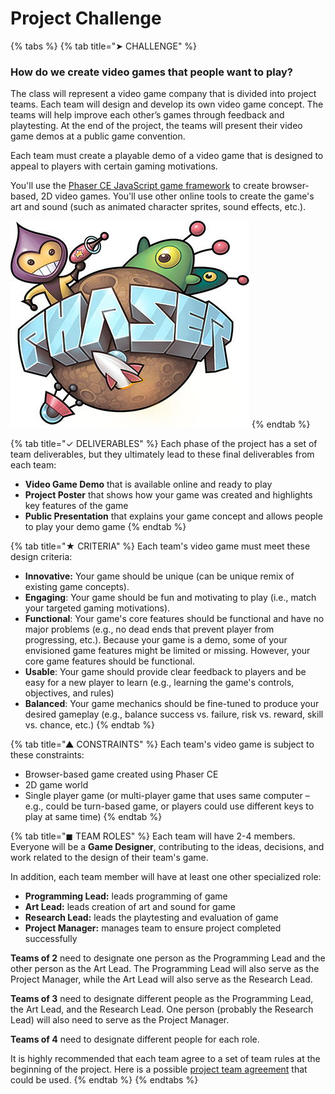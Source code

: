# Project Challenge

{% tabs %}
{% tab title="➤ CHALLENGE" %}
### How do we create video games that people want to play?

The class will represent a video game company that is divided into project teams. Each team will design and develop its own video game concept. The teams will help improve each other’s games through feedback and playtesting. At the end of the project, the teams will present their video game demos at a public game convention.

Each team must create a playable demo of a video game that is designed to appeal to players with certain gaming motivations.

You'll use the [Phaser CE JavaScript game framework](https://photonstorm.github.io/phaser-ce/) to create browser-based, 2D video games. You'll use other online tools to create the game's art and sound \(such as animated character sprites, sound effects, etc.\).

![](../.gitbook/assets/phaser.jpg)
{% endtab %}

{% tab title="✓ DELIVERABLES" %}
Each phase of the project has a set of team deliverables, but they ultimately lead to these final deliverables from each team:

* **Video Game Demo** that is available online and ready to play
* **Project Poster** that shows how your game was created and highlights key features of the game
* **Public Presentation** that explains your game concept and allows people to play your demo game
{% endtab %}

{% tab title="★ CRITERIA" %}
Each team's video game must meet these design criteria:

* **Innovative:**  Your game should be unique \(can be unique remix of existing game concepts\).
* **Engaging**:  Your game should be fun and motivating to play \(i.e., match your targeted gaming motivations\).
* **Functional**:  Your game's core features should be functional and have no major problems \(e.g., no dead ends that prevent player from progressing, etc.\). Because your game is a demo, some of your envisioned game features might be limited or missing. However, your core game features should be functional.
* **Usable**:  Your game should provide clear feedback to players and be easy for a new player to learn \(e.g., learning the game's controls, objectives, and rules\)
* **Balanced**:  Your game mechanics should be fine-tuned to produce your desired gameplay \(e.g., balance success vs. failure, risk vs. reward, skill vs. chance, etc.\)
{% endtab %}

{% tab title="▲ CONSTRAINTS" %}
Each team's video game is subject to these constraints:

* Browser-based game created using Phaser CE
* 2D game world
* Single player game \(or multi-player game that uses same computer – e.g., could be turn-based game, or players could use different keys to play at same time\)
{% endtab %}

{% tab title="◼ TEAM ROLES" %}
Each team will have 2-4 members. Everyone will be a **Game Designer**, contributing to the ideas, decisions, and work related to the design of their team's game.

In addition, each team member will have at least one other specialized role:

* **Programming Lead:** leads programming of game
* **Art Lead:** leads creation of art and sound for game
* **Research Lead:** leads the playtesting and evaluation of game
* **Project Manager:** manages team to ensure project completed successfully

**Teams of 2** need to designate one person as the Programming Lead and the other person as the Art Lead. The Programming Lead will also serve as the Project Manager, while the Art Lead will also serve as the Research Lead.

**Teams of 3** need to designate different people as the Programming Lead, the Art Lead, and the Research Lead. One person \(probably the Research Lead\) will also need to serve as the Project Manager.

**Teams of 4** need to designate different people for each role.

It is highly recommended that each team agree to a set of team rules at the beginning of the project. Here is a possible [project team agreement](https://drive.google.com/open?id=11OySnAbGoev728UWsiaUk818CputNZFJ291MJNwkRwc) that could be used.
{% endtab %}
{% endtabs %}

